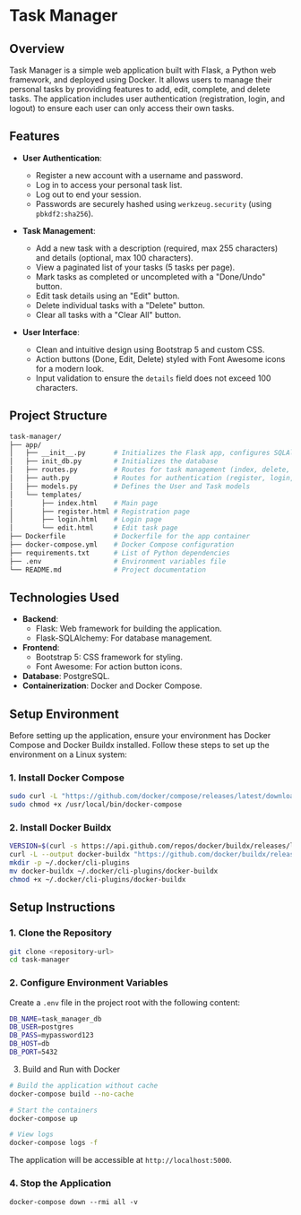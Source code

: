 # Task Manager

## Overview
Task Manager is a simple web application built with Flask, a Python web framework, and deployed using Docker. It allows users to manage their personal tasks by providing features to add, edit, complete, and delete tasks. The application includes user authentication (registration, login, and logout) to ensure each user can only access their own tasks.

## Features
- **User Authentication**:
  - Register a new account with a username and password.
  - Log in to access your personal task list.
  - Log out to end your session.
  - Passwords are securely hashed using `werkzeug.security` (using `pbkdf2:sha256`).

- **Task Management**:
  - Add a new task with a description (required, max 255 characters) and details (optional, max 100 characters).
  - View a paginated list of your tasks (5 tasks per page).
  - Mark tasks as completed or uncompleted with a "Done/Undo" button.
  - Edit task details using an "Edit" button.
  - Delete individual tasks with a "Delete" button.
  - Clear all tasks with a "Clear All" button.

- **User Interface**:
  - Clean and intuitive design using Bootstrap 5 and custom CSS.
  - Action buttons (Done, Edit, Delete) styled with Font Awesome icons for a modern look.
  - Input validation to ensure the `details` field does not exceed 100 characters.

## Project Structure
```sh
task-manager/
├── app/
│   ├── __init__.py       # Initializes the Flask app, configures SQLAlchemy and Flask-Login
│   ├── init_db.py        # Initializes the database
│   ├── routes.py         # Routes for task management (index, delete, toggle, clear, edit)
│   ├── auth.py           # Routes for authentication (register, login, logout)
│   ├── models.py         # Defines the User and Task models
│   └── templates/
│       ├── index.html    # Main page
│       ├── register.html # Registration page
│       ├── login.html    # Login page
│       └── edit.html     # Edit task page
├── Dockerfile            # Dockerfile for the app container
├── docker-compose.yml    # Docker Compose configuration
├── requirements.txt      # List of Python dependencies
├── .env                  # Environment variables file
└── README.md             # Project documentation
```


## Technologies Used
- **Backend**:
  - Flask: Web framework for building the application.
  - Flask-SQLAlchemy: For database management.
- **Frontend**:
  - Bootstrap 5: CSS framework for styling.
  - Font Awesome: For action button icons.
- **Database**: PostgreSQL.
- **Containerization**: Docker and Docker Compose.

## Setup Environment

Before setting up the application, ensure your environment has Docker Compose and Docker Buildx installed. Follow these steps to set up the environment on a Linux system:

### 1. Install Docker Compose
```sh
sudo curl -L "https://github.com/docker/compose/releases/latest/download/docker-compose-$(uname -s)-$(uname -m)" -o /usr/local/bin/docker-compose
sudo chmod +x /usr/local/bin/docker-compose
```
### 2. Install Docker Buildx
```sh
VERSION=$(curl -s https://api.github.com/repos/docker/buildx/releases/latest | grep '"tag_name":' | sed -E 's/.*"v([^"]+)".*/\1/')
curl -L --output docker-buildx "https://github.com/docker/buildx/releases/download/v${VERSION}/buildx-v${VERSION}.linux-amd64"
mkdir -p ~/.docker/cli-plugins
mv docker-buildx ~/.docker/cli-plugins/docker-buildx
chmod +x ~/.docker/cli-plugins/docker-buildx
```
## Setup Instructions
### 1. Clone the Repository
```sh
git clone <repository-url>
cd task-manager
```

### 2. Configure Environment Variables
Create a `.env` file in the project root with the following content:
```sh
DB_NAME=task_manager_db
DB_USER=postgres
DB_PASS=mypassword123
DB_HOST=db
DB_PORT=5432
```

3. Build and Run with Docker
```sh
# Build the application without cache
docker-compose build --no-cache

# Start the containers
docker-compose up

# View logs 
docker-compose logs -f
```
The application will be accessible at `http://localhost:5000`.

### 4. Stop the Application
```
docker-compose down --rmi all -v
```
